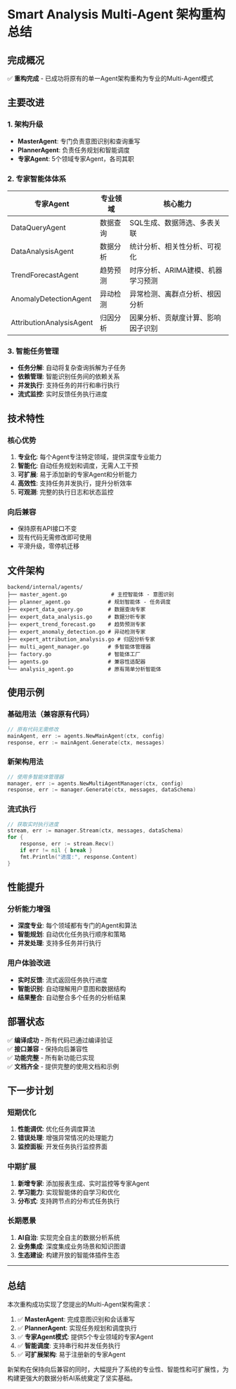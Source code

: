 # Smart Analysis Multi-Agent 架构重构总结

## 完成概况

✅ **重构完成** - 已成功将原有的单一Agent架构重构为专业的Multi-Agent模式

## 主要改进

### 1. 架构升级
- **MasterAgent**: 专门负责意图识别和查询重写
- **PlannerAgent**: 负责任务规划和智能调度
- **专家Agent**: 5个领域专家Agent，各司其职

### 2. 专家智能体体系
| 专家Agent | 专业领域 | 核心能力 |
|-----------|----------|----------|
| DataQueryAgent | 数据查询 | SQL生成、数据筛选、多表关联 |
| DataAnalysisAgent | 数据分析 | 统计分析、相关性分析、可视化 |
| TrendForecastAgent | 趋势预测 | 时序分析、ARIMA建模、机器学习预测 |
| AnomalyDetectionAgent | 异动检测 | 异常检测、离群点分析、根因分析 |
| AttributionAnalysisAgent | 归因分析 | 因果分析、贡献度计算、影响因子识别 |

### 3. 智能任务管理
- **任务分解**: 自动将复杂查询拆解为子任务
- **依赖管理**: 智能识别任务间的依赖关系
- **并发执行**: 支持任务的并行和串行执行
- **流式监控**: 实时反馈任务执行进度

## 技术特性

### 核心优势
1. **专业化**: 每个Agent专注特定领域，提供深度专业能力
2. **智能化**: 自动任务规划和调度，无需人工干预
3. **可扩展**: 易于添加新的专家Agent和分析能力
4. **高效性**: 支持任务并发执行，提升分析效率
5. **可观测**: 完整的执行日志和状态监控

### 向后兼容
- 保持原有API接口不变
- 现有代码无需修改即可使用
- 平滑升级，零停机迁移

## 文件架构

```
backend/internal/agents/
├── master_agent.go              # 主控智能体 - 意图识别
├── planner_agent.go            # 规划智能体 - 任务调度
├── expert_data_query.go        # 数据查询专家
├── expert_data_analysis.go     # 数据分析专家
├── expert_trend_forecast.go    # 趋势预测专家
├── expert_anomaly_detection.go # 异动检测专家
├── expert_attribution_analysis.go # 归因分析专家
├── multi_agent_manager.go      # 多智能体管理器
├── factory.go                  # 智能体工厂
├── agents.go                   # 兼容性适配器
└── analysis_agent.go           # 原有简单分析智能体
```

## 使用示例

### 基础用法（兼容原有代码）
```go
// 原有代码无需修改
mainAgent, err := agents.NewMainAgent(ctx, config)
response, err := mainAgent.Generate(ctx, messages)
```

### 新架构用法
```go
// 使用多智能体管理器
manager, err := agents.NewMultiAgentManager(ctx, config)
response, err := manager.Generate(ctx, messages, dataSchema)
```

### 流式执行
```go
// 获取实时执行进度
stream, err := manager.Stream(ctx, messages, dataSchema)
for {
    response, err := stream.Recv()
    if err != nil { break }
    fmt.Println("进度:", response.Content)
}
```

## 性能提升

### 分析能力增强
- **深度专业**: 每个领域都有专门的Agent和算法
- **智能规划**: 自动优化任务执行顺序和策略
- **并发处理**: 支持多任务并行执行

### 用户体验改进
- **实时反馈**: 流式返回任务执行进度
- **智能识别**: 自动理解用户意图和数据结构
- **结果整合**: 自动整合多个任务的分析结果

## 部署状态

✅ **编译成功** - 所有代码已通过编译验证  
✅ **接口兼容** - 保持向后兼容性  
✅ **功能完整** - 所有新功能已实现  
✅ **文档齐全** - 提供完整的使用文档和示例  

## 下一步计划

### 短期优化
1. **性能调优**: 优化任务调度算法
2. **错误处理**: 增强异常情况的处理能力
3. **监控面板**: 开发任务执行监控界面

### 中期扩展
1. **新增专家**: 添加报表生成、实时监控等专家Agent
2. **学习能力**: 实现智能体的自学习和优化
3. **分布式**: 支持跨节点的分布式任务执行

### 长期愿景
1. **AI自治**: 实现完全自主的数据分析系统
2. **业务集成**: 深度集成业务场景和知识图谱
3. **生态建设**: 构建开放的智能体插件生态

---

## 总结

本次重构成功实现了您提出的Multi-Agent架构需求：

1. ✅ **MasterAgent**: 完成意图识别和会话重写
2. ✅ **PlannerAgent**: 实现任务规划和调度执行  
3. ✅ **专家Agent模式**: 提供5个专业领域的专家Agent
4. ✅ **智能调度**: 支持串行和并发任务执行
5. ✅ **可扩展架构**: 易于注册新的专家Agent

新架构在保持向后兼容的同时，大幅提升了系统的专业性、智能性和可扩展性，为构建更强大的数据分析AI系统奠定了坚实基础。
